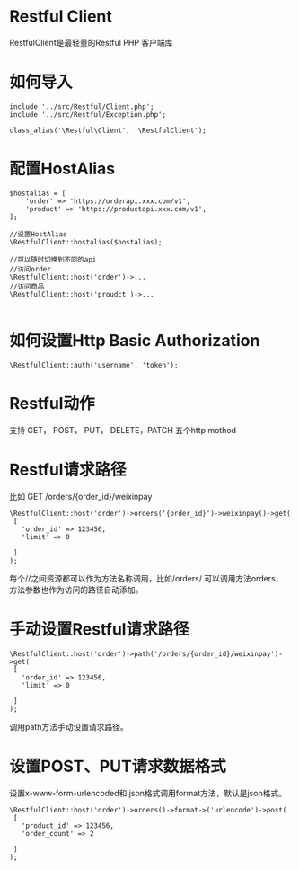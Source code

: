 # Restful Client 
RestfulClient是最轻量的Restful PHP 客户端库

# 如何导入

```
include '../src/Restful/Client.php';
include '../src/Restful/Exception.php';

class_alias('\Restful\Client', '\RestfulClient');

```


# 配置HostAlias

```
$hostalias = [
    'order' => 'https://orderapi.xxx.com/v1',
    'product' => 'https://productapi.xxx.com/v1',
];

//设置HostAlias
\RestfulClient::hostalias($hostalias);

//可以随时切换到不同的api
//访问order
\RestfulClient::host('order')->...
//访问商品
\RestfulClient::host('proudct')->...


```

# 如何设置Http Basic Authorization

```
\RestfulClient::auth('username', 'token');

```


# Restful动作
支持 GET， POST， PUT， DELETE，PATCH 五个http mothod


# Restful请求路径

比如 GET /orders/{order_id}/weixinpay

```
\RestfulClient::host('order')->orders('{order_id}')->weixinpay()->get(
 [
   'order_id' => 123456,
   'limit' => 0
 
 ]
);

```
每个//之间资源都可以作为方法名称调用，比如/orders/ 可以调用方法orders， 方法参数也作为访问的路径自动添加。

# 手动设置Restful请求路径

```
\RestfulClient::host('order')->path('/orders/{order_id}/weixinpay')->get(
 [
   'order_id' => 123456,
   'limit' => 0
 
 ]
);

```
调用path方法手动设置请求路径。

# 设置POST、PUT请求数据格式
设置x-www-form-urlencoded和 json格式调用format方法，默认是json格式。

```
\RestfulClient::host('order')->orders()->format->('urlencode')->post(
 [
   'product_id' => 123456,
   'order_count' => 2
 
 ]
);
```



